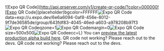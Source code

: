 ![Expo QR Code](http://api.qrserver.com/v1/create-qr-code/?color=000000![Expo QR Code](placeholder)bgcolor=FFFFFF![Expo QR Code](placeholder)data=exp://u.expo.dev/6e6a6094-0af8-456e-8012-9f7de36585de/group/643fdf83-4045-46ed-a603-a978208b97f3![Expo QR Code](placeholder)qzone=1![Expo QR Code](placeholder)margin=0![Expo QR Code](placeholder)size=500x500![Expo QR Code](placeholder)ecc=L)
You can [preview the latest production alpha build here](exp://u.expo.dev/6e6a6094-0af8-456e-8012-9f7de36585de/group/643fdf83-4045-46ed-a603-a978208b97f3).
QR code not working? Please reach out to the devs.
QR code not working? Please reach out to the devs.
